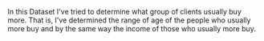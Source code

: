 
In this Dataset I've tried to determine what group of clients usually buy more. That is, I've determined the range of age of the people who usually more buy and by the same way the income of those who usually more buy.
